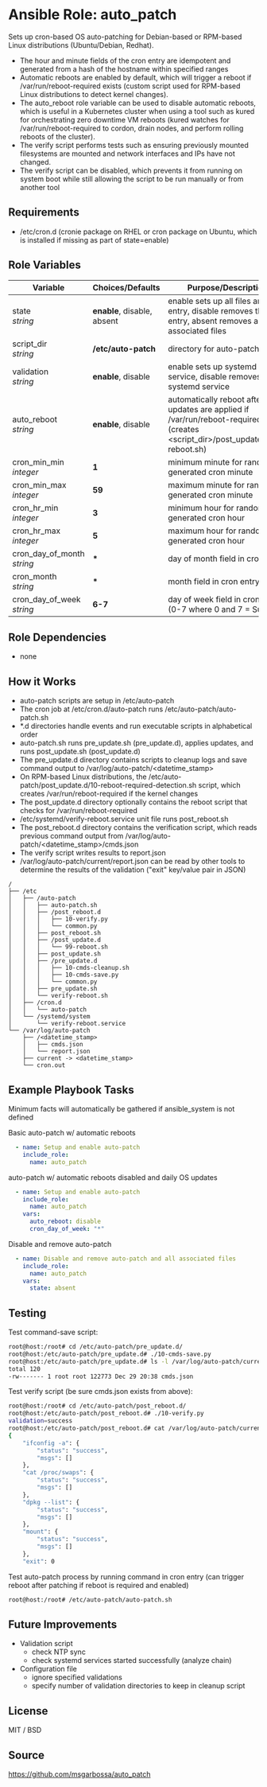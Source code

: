 # Ansible Role: auto_patch

Sets up cron-based OS auto-patching for Debian-based or RPM-based Linux distributions (Ubuntu/Debian, Redhat).  

- The hour and minute fields of the cron entry are idempotent and generated from a hash of the hostname within specified ranges
- Automatic reboots are enabled by default, which will trigger a reboot if /var/run/reboot-required exists (custom script used for RPM-based Linux distributions to detect kernel changes).
- The auto_reboot role variable can be used to disable automatic reboots, which is useful in a Kubernetes cluster when using a tool such as kured for orchestrating zero downtime VM reboots (kured watches for /var/run/reboot-required to cordon, drain nodes, and perform rolling reboots of the cluster).
- The verify script performs tests such as ensuring previously mounted filesystems are mounted and network interfaces and IPs have not changed.
- The verify script can be disabled, which prevents it from running on system boot while still allowing the script to be run manually or from another tool

## Requirements

- /etc/cron.d (cronie package on RHEL or cron package on Ubuntu, which is installed if missing as part of state=enable)

## Role Variables

| Variable         | Choices/Defaults | Purpose/Description                                                                                  |
| ---------------- | ---------------- | ---------------------------------------------------------------------------------------------------- |
| state</br> *string* | **enable**, disable, absent | enable sets up all files and cron entry, disable removes the cron entry, absent removes all associated files |
| script_dir</br> *string* | **/etc/auto-patch** | directory for auto-patch scripts |
| validation</br> *string*| **enable**, disable | enable sets up systemd service, disable removes the systemd service |
| auto_reboot</br> *string* | **enable**, disable | automatically reboot after updates are applied if /var/run/reboot-required exists (creates \<script_dir\>/post_update.d/99-reboot.sh) |
| cron_min_min</br> *integer* | **1** | minimum minute for randomly generated cron minute |
| cron_min_max</br> *integer* | **59** | maximum minute for randomly generated cron minute |
| cron_hr_min</br> *integer* | **3** | minimum hour for randomly generated cron hour |
| cron_hr_max</br> *integer* | **5** | maximum hour for randomly generated cron hour |
| cron_day_of_month</br> *string* | **\*** | day of month field in cron entry|
| cron_month</br> *string* | **\*** | month field in cron entry |
| cron_day_of_week</br> *string* | **6-7** | day of week field in cron entry (0-7 where 0 and 7 = Sunday) |

## Role Dependencies

- none

## How it Works

- auto-patch scripts are setup in /etc/auto-patch
- The cron job at /etc/cron.d/auto-patch runs /etc/auto-patch/auto-patch.sh
- \*.d directories handle events and run executable scripts in alphabetical order
- auto-patch.sh runs pre_update.sh (pre_update.d), applies updates, and runs post_update.sh (post_update.d)
- The pre_update.d directory contains scripts to cleanup logs and save command output to /var/log/auto-patch/\<datetime_stamp\>
- On RPM-based Linux distributions, the /etc/auto-patch/post_update.d/10-reboot-required-detection.sh script, which creates /var/run/reboot-required if the kernel changes
- The post_update.d directory optionally contains the reboot script that checks for /var/run/reboot-required
- /etc/systemd/verify-reboot.service unit file runs post_reboot.sh
- The post_reboot.d directory contains the verification script, which reads previous command output from /var/log/auto-patch/\<datetime_stamp\>/cmds.json
- The verify script writes results to report.json
- /var/log/auto-patch/current/report.json can be read by other tools to determine the results of the validation ("exit" key/value pair in JSON)

```
/
├── /etc
│   ├── /auto-patch
│   │   ├── auto-patch.sh
│   │   ├── /post_reboot.d
│   │   │   ├── 10-verify.py
│   │   │   └── common.py
│   │   ├── post_reboot.sh
│   │   ├── /post_update.d
│   │   │   └── 99-reboot.sh
│   │   ├── post_update.sh
│   │   ├── /pre_update.d
│   │   │   ├── 10-cmds-cleanup.sh
│   │   │   ├── 10-cmds-save.py
│   │   │   └── common.py
│   │   ├── pre_update.sh
│   │   └── verify-reboot.sh
│   ├── /cron.d
│   │   └── auto-patch
│   └── /systemd/system
│       └── verify-reboot.service
└── /var/log/auto-patch
    ├── /<datetime_stamp>
    │   ├── cmds.json
    │   └── report.json
    ├── current -> <datetime_stamp>
    └── cron.out
```

## Example Playbook Tasks

Minimum facts will automatically be gathered if ansible_system is not defined

Basic auto-patch w/ automatic reboots

```yaml
  - name: Setup and enable auto-patch
    include_role:
      name: auto_patch
```

auto-patch w/ automatic reboots disabled and daily OS updates

```yaml
  - name: Setup and enable auto-patch
    include_role:
      name: auto_patch
    vars:
      auto_reboot: disable
      cron_day_of_week: "*"

```

Disable and remove auto-patch

```yaml
  - name: Disable and remove auto-patch and all associated files
    include_role:
      name: auto_patch
    vars:
      state: absent
```

## Testing

Test command-save script:

```bash
root@host:/root# cd /etc/auto-patch/pre_update.d/
root@host:/etc/auto-patch/pre_update.d# ./10-cmds-save.py 
root@host:/etc/auto-patch/pre_update.d# ls -l /var/log/auto-patch/current/
total 120
-rw------- 1 root root 122773 Dec 29 20:38 cmds.json
```

Test verify script (be sure cmds.json exists from above):

```bash
root@host:/root# cd /etc/auto-patch/post_reboot.d/
root@host:/etc/auto-patch/post_reboot.d# ./10-verify.py 
validation=success
root@host:/etc/auto-patch/post_reboot.d# cat /var/log/auto-patch/current/report.json
{
    "ifconfig -a": {
        "status": "success",
        "msgs": []
    },
    "cat /proc/swaps": {
        "status": "success",
        "msgs": []
    },
    "dpkg --list": {
        "status": "success",
        "msgs": []
    },
    "mount": {
        "status": "success",
        "msgs": []
    },
    "exit": 0
```

Test auto-patch process by running command in cron entry (can trigger reboot after patching if reboot is required and enabled)

```bash
root@host:/root# /etc/auto-patch/auto-patch.sh
```

## Future Improvements

- Validation script
  - check NTP sync
  - check systemd services started successfully (analyze chain)
- Configuration file
  - ignore specified validations
  - specify number of validation directories to keep in cleanup script

## License

MIT / BSD

## Source

https://github.com/msgarbossa/auto_patch
